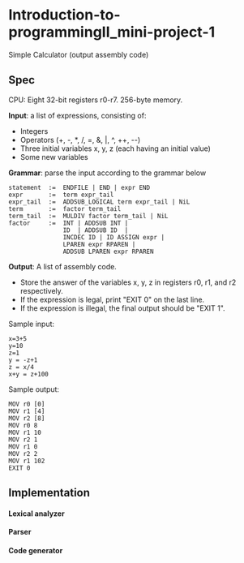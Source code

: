 # Introduction-to-programmingII_mini-project-1
Simple Calculator (output assembly code)
## Spec

CPU: Eight 32-bit registers r0-r7. 256-byte memory.

**Input**: a list of expressions, consisting of:
* Integers
* Operators (+, -, *, /, =, &, |, ^, ++, --)
* Three initial variables x, y, z (each having an initial value)
* Some new variables

**Grammar**: parse the input according to the grammar below
```
statement  :=  ENDFILE | END | expr END
expr       :=  term expr_tail
expr_tail  :=  ADDSUB_LOGICAL term expr_tail | NiL
term       :=  factor term_tail
term_tail  :=  MULDIV factor term_tail | NiL
factor     :=  INT | ADDSUB INT |
               ID  | ADDSUB ID  |
               INCDEC ID | ID ASSIGN expr |
               LPAREN expr RPAREN |
               ADDSUB LPAREN expr RPAREN
```

**Output**: A list of assembly code.
* Store the answer of the variables x, y, z in registers r0, r1, and r2 respectively.
* If the expression is legal, print "EXIT 0" on the last line.
* If the expression is illegal, the final output should be "EXIT 1".

Sample input:
```
x=3+5
y=10
z=1
y = -z+1
z = x/4
x+y = z+100
```

Sample output:
```
MOV r0 [0]
MOV r1 [4]
MOV r2 [8]
MOV r0 8
MOV r1 10
MOV r2 1
MOV r1 0
MOV r2 2
MOV r1 102
EXIT 0
```

## Implementation
#### Lexical analyzer

#### Parser

#### Code generator
